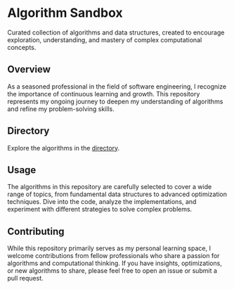 # Algorithm Sandbox

Curated collection of algorithms and data structures, created to encourage exploration, understanding, and mastery of complex computational concepts.

## Overview

As a seasoned professional in the field of software engineering, I recognize the importance of continuous learning and growth. This repository represents my ongoing journey to deepen my understanding of algorithms and refine my problem-solving skills.

## Directory

Explore the algorithms in the [directory](/DIRECTORY.md).

## Usage

The algorithms in this repository are carefully selected to cover a wide range of topics, from fundamental data structures to advanced optimization techniques. Dive into the code, analyze the implementations, and experiment with different strategies to solve complex problems.

## Contributing

While this repository primarily serves as my personal learning space, I welcome contributions from fellow professionals who share a passion for algorithms and computational thinking. If you have insights, optimizations, or new algorithms to share, please feel free to open an issue or submit a pull request. 

